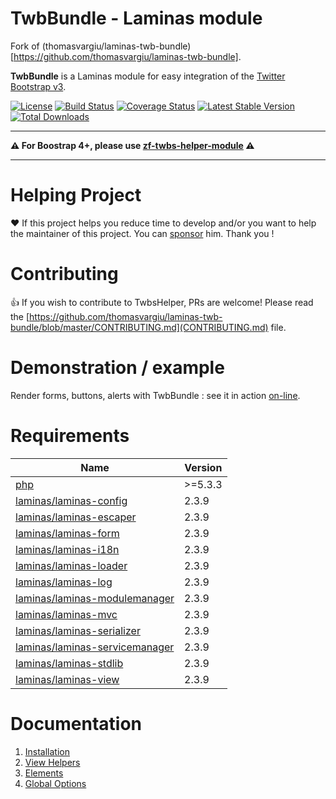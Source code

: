 # TwbBundle - Laminas module

Fork of (thomasvargiu/laminas-twb-bundle)[https://github.com/thomasvargiu/laminas-twb-bundle].

__TwbBundle__ is a Laminas module for easy integration of the [Twitter Bootstrap v3](https://getbootstrap.com/docs/3.4/).

[![License](https://img.shields.io/github/license/thomasvargiu/laminas-twb-bundle)](https://github.com/thomasvargiu/laminas-twb-bundle/blob/master/LICENSE)
[![Build Status](https://travis-ci.org/thomasvargiu/laminas-twb-bundle.svg?branch=master)](https://travis-ci.org/thomasvargiu/laminas-twb-bundle)
[![Coverage Status](https://coveralls.io/repos/github/thomasvargiu/laminas-twb-bundle/badge.svg)](https://coveralls.io/github/thomasvargiu/laminas-twb-bundle)
[![Latest Stable Version](https://poser.pugx.org/thomasvargiu/laminas-twb-bundle/v/stable.png)](https://packagist.org/packages/thomasvargiu/laminas-twb-bundle)
[![Total Downloads](https://poser.pugx.org/thomasvargiu/laminas-twb-bundle/downloads.png)](https://packagist.org/packages/thomasvargiu/laminas-twb-bundle)

****

__⚠️ For Boostrap 4+, please use [zf-twbs-helper-module](https://github.com/neilime/zf-twbs-helper-module) ⚠️__

****

# Helping Project

❤️ If this project helps you reduce time to develop and/or you want to help the maintainer of this project. You can [sponsor](https://github.com/sponsors/neilime) him. Thank you !

# Contributing

👍 If you wish to contribute to TwbsHelper, PRs are welcome! Please read the [https://github.com/thomasvargiu/laminas-twb-bundle/blob/master/CONTRIBUTING.md](CONTRIBUTING.md) file.

# Demonstration / example

Render forms, buttons, alerts with TwbBundle : see it in action [on-line](http://neilime.github.io/zf2-twb-bundle/demo.html).

# Requirements

Name | Version
-----|--------
[php](https://secure.php.net/) | >=5.3.3
[laminas/laminas-config](https://github.com/laminas/laminas-config) | 2.3.9
[laminas/laminas-escaper](https://github.com/laminas/laminas-escaper) | 2.3.9
[laminas/laminas-form](https://github.com/laminas/laminas-form) | 2.3.9
[laminas/laminas-i18n](https://github.com/laminas/laminas-i18n) | 2.3.9
[laminas/laminas-loader](https://github.com/laminas/laminas-loader) | 2.3.9
[laminas/laminas-log](https://github.com/laminas/laminas-log) | 2.3.9
[laminas/laminas-modulemanager](https://github.com/laminas/laminas-modulemanager) | 2.3.9
[laminas/laminas-mvc](https://github.com/laminas/laminas-mvc) | 2.3.9
[laminas/laminas-serializer](https://github.com/laminas/laminas-serializer) | 2.3.9
[laminas/laminas-servicemanager](https://github.com/laminas/laminas-servicemanager) | 2.3.9
[laminas/laminas-stdlib](https://github.com/laminas/laminas-stdlib) | 2.3.9
[laminas/laminas-view](https://github.com/laminas/laminas-view) | 2.3.9

# Documentation

1. [Installation](https://github.com/thomasvargiu/laminas-twb-bundle/wiki/1.-Installation)
2. [View Helpers](https://github.com/thomasvargiu/laminas-twb-bundle/wiki/2.-View-Helpers)
3. [Elements](https://github.com/thomasvargiu/laminas-twb-bundle/wiki/3.-Elements)
4. [Global Options](https://github.com/thomasvargiu/laminas-twb-bundle/wiki/4.-Global-Options)
